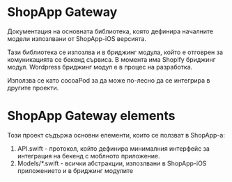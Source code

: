 # ShopApp Gateway


Документация на основната библиотека, която дефинира началните модели изпозлвани от ShopApp-iOS версията.

Тази библиотека се изпозлва и в бриджинг модула, който е отговрен за комуникацията се бекенд сървиса. В момента има Shopify бриджинг модул. Wordpress бриджинг модул е в процес на разработка.

Използва се като cocoaPod за да може по-лесно да се интегрира в другите проекти.

# ShopApp Gateway elements

Този проект съдържа основни елементи, които се ползват в ShopApp-a:

1. API.swift - протокол, който дефинира минималния интерфейс за интеграция на бекенд с моблното приложение.
1. Models/*.swift - всички абстракции, изпозлвани в ShopApp-iOS приложението и в бриджинг модулите